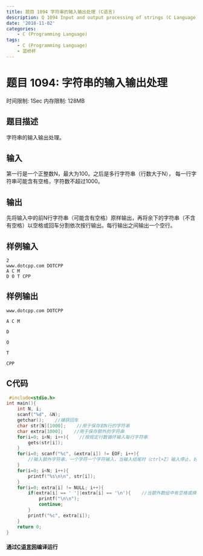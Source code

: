 ```yaml
---
title: 题目 1094 字符串的输入输出处理 (C语言)
description: Q 1094 Input and output processing of strings (C Language)
date: '2018-11-02'
categories:
    - C (Programming Language)
tags:
    - C (Programming Language)
    - 蓝桥杯
---
```


# 题目 1094: 字符串的输入输出处理
时间限制: 1Sec 内存限制: 128MB
## 题目描述
字符串的输入输出处理。
## 输入
第一行是一个正整数N，最大为100。之后是多行字符串（行数大于N）， 每一行字符串可能含有空格，字符数不超过1000。
## 输出
先将输入中的前N行字符串（可能含有空格）原样输出，再将余下的字符串（不含有空格）以空格或回车分割依次按行输出。每行输出之间输出一个空行。
## 样例输入
```
2
www.dotcpp.com DOTCPP
A C M
D O T CPP
```
## 样例输出
```
www.dotcpp.com DOTCPP

A C M

D

O

T

CPP

```
## C代码
```c
 #include<stdio.h>
int main(){
    int N, i;
    scanf("%d", &N);
    getchar();    //捕获回车
    char str[N][1000];    //用于保存前N行的字符串
    char extra[1000];    //用于保存额外的字符串
    for(i=0; i<N; i++){    //按规定行数循环输入每行字符串
        gets(str[i]);
    }
    for(i=0; scanf("%c", &extra[i]) != EOF; i++){
        //输入额外字符串，一个字符一个字符输入，当输入结尾时（ctrl+Z）输入停止，好处在换行不会终止输入
    }
    for(i=0; i<N; i++){
        printf("%s\n\n", str[i]);
    }
    for(i=0; extra[i] != NULL; i++){
        if(extra[i] == ' '||extra[i] == '\n'){    //当额外数组中有空格或换行符时换行
            printf("\n\n");
            continue;
        }
        printf("%c", extra[i]);
    }
    return 0;
}
```
#### 通过[C语言网](https://www.dotcpp.com/)编译运行
